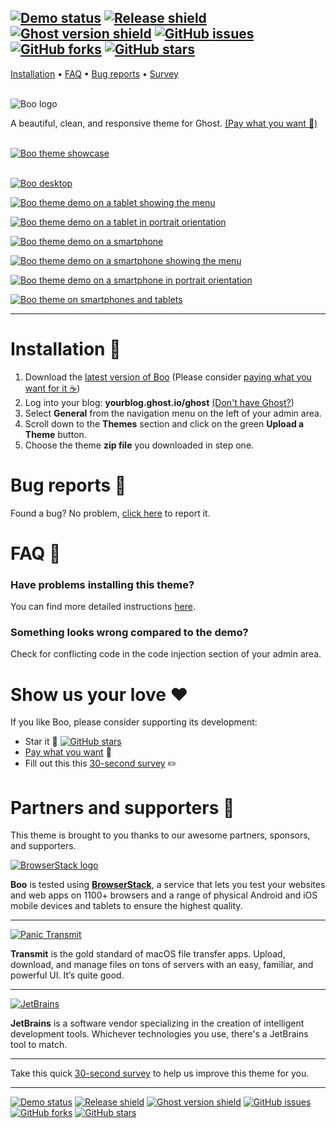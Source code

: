 [![Demo status](https://img.shields.io/badge/live%20demo-online-brightgreen.svg)](https://sellfy.com/p/Acjr)
[![Release shield](https://img.shields.io/github/release/PoeticThemes/boo.svg)](https://github.com/PoeticThemes/boo/releases)
[![Ghost version shield](https://img.shields.io/badge/ghost%20version->=%202.2.0-00BCD4.svg)](https://github.com/PoeticThemes/boo/releases)
[![GitHub issues](https://img.shields.io/github/issues/PoeticThemes/boo.svg)](https://github.com/PoeticThemes/boo/issues)
[![GitHub forks](https://img.shields.io/github/forks/PoeticThemes/boo.svg)](https://github.com/PoeticThemes/boo/network)
[![GitHub stars](https://img.shields.io/github/stars/PoeticThemes/boo.svg?style=social&label=Star)](https://github.com/PoeticThemes/boo/stargazers)
---

[Installation](https://github.com/PoeticThemes/boo#installation-) • [FAQ](https://github.com/PoeticThemes/boo#faq-) • [Bug reports](https://github.com/PoeticThemes/boo#bug-reports-) • [Survey](https://form.jotform.co/70745196071862)
<br><br>

![Boo logo](https://i.imgur.com/vKO03jl.png)

A beautiful, clean, and responsive theme for Ghost. [(Pay what you want 💸)](https://sellfy.com/p/Acjr)
<br><br>

[![Boo theme showcase](https://i.imgur.com/BfSPs8C.png)](https://sellfy.com/p/Acjr)
<br><br>

[![Boo desktop](https://i.imgur.com/BHvjkBQ.png)](https://sellfy.com/p/Acjr)

[![Boo theme demo on a tablet showing the menu](http://i.imgur.com/wRrVgrL.png)](https://boo-demo.tenoku.com)

[![Boo theme demo on a tablet in portrait orientation](http://i.imgur.com/a6Dc6Cp.png)](https://boo-demo.tenoku.com)

[![Boo theme demo on a smartphone](http://i.imgur.com/g6SLM6X.png)](https://boo-demo.tenoku.com)

[![Boo theme demo on a smartphone showing the menu](http://i.imgur.com/Cj7rvMx.png)](https://boo-demo.tenoku.com)

[![Boo theme demo on a smartphone in portrait orientation](http://i.imgur.com/gGMFlYg.png)](https://boo-demo.tenoku.com)

[![Boo theme on smartphones and tablets](http://i.imgur.com/fHugkw5.png)](https://boo-demo.tenoku.com)

---

# Installation 🚀
1. Download the [latest version of Boo](https://github.com/PoeticThemes/boo/releases) (Please consider [paying what you want for it ☕️](https://sellfy.com/p/Acjr))
2. Log into your blog: **yourblog.ghost.io/ghost** [(Don't have Ghost?](https://ghost.org))
3. Select **General** from the navigation menu on the left of your admin area.
4. Scroll down to the **Themes** section and click on the green **Upload a Theme** button.
5. Choose the theme **zip file** you downloaded in step one.


# Bug reports 🐞
Found a bug? No problem, [click here](https://github.com/PoeticThemes/boo/issues/new) to report it.


# FAQ 💬
### Have problems installing this theme?
You can find more detailed instructions [here](https://help.ghost.org/hc/en-us/articles/223241628-Uploading-Themes).


### Something looks wrong compared to the demo?
Check for conflicting code in the code injection section of your admin area.


# Show us your love ❤️
If you like Boo, please consider supporting its development:

- Star it 🌟 [![GitHub stars](https://img.shields.io/github/stars/PoeticThemes/boo.svg?style=social&label=Star)](https://github.com/PoeticThemes/boo/stargazers)
- [Pay what you want](https://sellfy.com/p/Acjr) 💸
- Fill out this this <a href="https://form.jotform.co/70745196071862">30-second survey</a> ✏️


# Partners and supporters 👊

This theme is brought to you thanks to our awesome partners, sponsors, and supporters.


[![BrowserStack logo](http://i.imgur.com/bZu7EA8.png)](https://www.browserstack.com/)

**Boo** is tested using [**BrowserStack**](https://www.browserstack.com/), a service that lets you test your websites and web apps on 1100+ browsers and a range of physical Android and iOS mobile devices and tablets to ensure the highest quality.

---

[![Panic Transmit](https://i.imgur.com/cy0bQUH.jpg)](https://panic.com/transmit/)

**Transmit** is the gold standard of macOS file transfer apps. Upload, download, and manage files on tons of servers with an easy, familiar, and powerful UI. It’s quite good.

---

[![JetBrains](https://i.imgur.com/NLUGFsd.png)](https://www.jetbrains.com/)

**JetBrains** is a software vendor specializing in the creation of intelligent development tools. Whichever technologies you use, there's a JetBrains tool to match.

---

Take this quick <a href="https://form.jotform.co/70745196071862">30-second survey</a> to help us improve this theme for you.

---

[![Demo status](https://img.shields.io/badge/live%20demo-online-brightgreen.svg)](https://sellfy.com/p/Acjr)
[![Release shield](https://img.shields.io/github/release/PoeticThemes/boo.svg)](https://github.com/PoeticThemes/boo/releases)
[![Ghost version shield](https://img.shields.io/badge/ghost%20version->=%202.2.0-00BCD4.svg)](https://github.com/PoeticThemes/boo/releases)
[![GitHub issues](https://img.shields.io/github/issues/PoeticThemes/boo.svg)](https://github.com/PoeticThemes/boo/issues)
[![GitHub forks](https://img.shields.io/github/forks/PoeticThemes/boo.svg)](https://github.com/PoeticThemes/boo/network)
[![GitHub stars](https://img.shields.io/github/stars/PoeticThemes/boo.svg?style=social&label=Star)](https://github.com/PoeticThemes/boo/stargazers)
